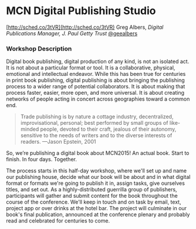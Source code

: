 # MCN Digital Publishing Studio

[http://sched.co/3tVR](http://sched.co/3tVR)
Greg Albers, *Digital Publications Manager, J. Paul Getty Trust*
[@geealbers](https://twitter.com/geealbers)

### Workshop Description

Digital book publishing, digital production of any kind, is not an isolated act. It is not about a particular format or tool. It is a collaborative, physical, emotional and intellectual endeavor. While this has been true for centuries in print book publishing, digital publishing is about bringing the publishing process to a wider range of potential collaborators. It is about making that process faster, easier, more open, and more universal. It is about creating networks of people acting in concert across geographies toward a common end.

> Trade publishing is by nature a cottage industry, decentralized, improvisational, personal; best performed by small groups of like-minded people, devoted to their craft, jealous of their autonomy, sensitive to the needs of writers and to the diverse interests of readers. —Jason Epstein, 2001

So, we’re publishing a digital book about MCN2015! An actual book. Start to finish. In four days. Together.

The process starts in this half-day workshop, where we'll set up and name our publishing house, decide what our book will be about and in what digital format or formats we're going to publish it in, assign tasks, give ourselves titles, and set out. As a highly-distributed guerrilla group of publishers, participants will gather and submit content for the book throughout the course of the conference. We'll keep in touch and on task by email, text, project app or over drinks at the hotel bar. The project will culminate in our book's final publication, announced at the conference plenary and probably read and celebrated for centuries to come.
